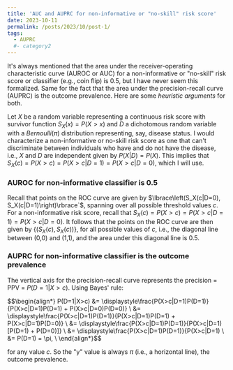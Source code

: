 ```yaml
---
title: 'AUC and AUPRC for non-informative or "no-skill" risk score'
date: 2023-10-11
permalink: /posts/2023/10/post-1/
tags:
  - AUPRC
  #- category2
---
```


It's always mentioned that the area under the receiver-operating characteristic curve (AUROC or AUC) for a non-informative or "no-skill" risk score or classifier (e.g., coin flip) is 0.5, but I have never seem this formalized. Same for the fact that the area under the precision-recall curve (AUPRC) is the outcome prevalence. Here are some *heuristic arguments* for both.

Let $X$ be a random variable representing a continuous risk score with survivor function $S_X(x) = P(X > x)$ and $D$ a dichotomous random variable with a $Bernoulli(\pi)$ distribution representing, say, disease status. I would characterize a non-informative or no-skill risk score as one that can't discriminate between individuals who have and do not have the disease, i.e., $X$ and $D$ are independent given by $P(X|D) = P(X)$. This implies that $S_X(c) = P(X > c) = P(X > c|D = 1) = P(X > c|D=0)$, which I will use.

### AUROC for non-informative classifier is 0.5
Recall that points on the ROC curve are given by $\lbrace\left(S_X(c|D=0), S_X(c|D=1)\right)\rbrace`$, spanning over all possible threshold values $c$. For a non-informative risk score, recall that $S_X(c) = P(X > c) = P(X > c|D = 1) = P(X > c|D=0)$. It follows that the points on the ROC curve are then given by $\lbrace\left(S_X(c), S_X(c)\right)\rbrace,$ for all possible values of $c$, i.e., the diagonal line between (0,0) and (1,1), and the area under this diagonal line is 0.5. 

### AUPRC for non-informative classifier is the outcome prevalence
The vertical axis for the precision-recall curve represents the precision = PPV = $P(D=1|X>c)$. Using Bayes' rule:

$$\begin{align*}
P(D=1|X>c) &= \displaystyle\frac{P(X>c|D=1)P(D=1)}{P(X>c|D=1)P(D=1) + P(X>c|D=0)P(D=0)} \\
&= \displaystyle\frac{P(X>c|D=1)P(D=1)}{P(X>c|D=1)P(D=1) + P(X>c|D=1)P(D=0)} \\
&= \displaystyle\frac{P(X>c|D=1)P(D=1)}{P(X>c|D=1)[P(D=1) + P(D=0)]} \\
&= \displaystyle\frac{P(X>c|D=1)P(D=1)}{P(X>c|D=1) \\
&= P(D=1) = \pi, \\
\end{align*}$$

for any value $c$. So the "y" value is always $\pi$ (i.e., a horizontal line), the outcome prevalence. 
